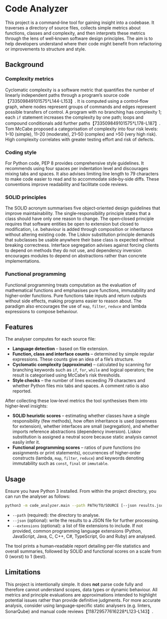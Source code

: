 # Code Analyzer

This project is a command‑line tool for gaining insight into a codebase.
It traverses a directory of source files, collects simple metrics about
functions, classes and complexity, and then interprets these metrics through
the lens of well‑known software design principles.  The aim is to help
developers understand where their code might benefit from refactoring or
improvements to structure and style.

## Background

### Complexity metrics

Cyclomatic complexity is a software metric that quantifies the number of
linearly independent paths through a program’s source code【733509849101575†L144-L153】.  It is computed
using a control‑flow graph, where nodes represent groups of commands and edges
represent possible transfers of control.  A program with no branching has
complexity 1; each `if` statement increases the complexity by one path; loops
and compound conditionals add further paths【733509849101575†L178-L187】.  Tom McCabe proposed
a categorisation of complexity into four risk levels: 1–10 (simple), 11–20
(moderate), 21–50 (complex) and >50 (very high risk).  High complexity
correlates with greater testing effort and risk of defects.

### Coding style

For Python code, PEP 8 provides comprehensive style guidelines.  It
recommends using four spaces per indentation level and discourages mixing
tabs and spaces.  It also advises limiting line length to 79
characters to make code easier to read and to accommodate side‑by‑side
diffs.  These conventions improve readability and facilitate code
reviews.

### SOLID principles

The SOLID acronym summarises five object‑oriented design guidelines that
improve maintainability.  The single‑responsibility principle states that a
class should have only one reason to change.  The open‑closed
principle requires that software entities be open to extension but closed
to modification, i.e. behaviour is added through composition or inheritance
without altering existing code.  The Liskov substitution principle
demands that subclasses be usable anywhere their base class is expected
without breaking correctness.  Interface segregation
advises against forcing clients to depend on methods they do not use, and
dependency inversion encourages modules to depend on abstractions rather than
concrete implementations.

### Functional programming

Functional programming treats computation as the evaluation of mathematical
functions and emphasises pure functions, immutability and higher‑order
functions.  Pure functions take inputs and return outputs without side
effects, making programs easier to reason about.  The paradigm also
encourages the use of `map`, `filter`, `reduce` and lambda expressions to
compose behaviour.

## Features

The analyser computes for each source file:

* **Language detection** – based on file extension.
* **Function, class and interface counts** – determined by simple regular
  expressions.  These counts give an idea of a file’s structure.
* **Cyclomatic complexity (approximate)** – calculated by scanning for
  branching keywords such as `if`, `for`, `while` and logical operators; the
  result is categorised using McCabe’s risk thresholds.
* **Style checks** – the number of lines exceeding 79 characters and whether
  Python files mix tabs and spaces.  A comment ratio is also
  reported.

After collecting these low‑level metrics the tool synthesises them into
higher‑level insights:

* **SOLID heuristic scores** – estimating whether classes have a single
  responsibility (few methods), how often inheritance is used (openness for
  extension), whether interfaces are small (segregation), and whether imports
  reference abstractions (dependency inversion).  Liskov substitution is
  assigned a neutral score because static analysis cannot easily infer it.
* **Functional programming scores** – ratios of pure functions (no assignments
  or print statements), occurrences of higher‑order constructs (lambda,
  `map`, `filter`, `reduce`) and keywords denoting immutability such as
  `const`, `final` or `immutable`.

## Usage

Ensure you have Python 3 installed.  From within the project directory, you
can run the analyser as follows:

```sh
python3 -m code_analyzer.main --path PATH/TO/SOURCE [--json results.json] [--extensions .py .js ...]
```

* ``--path`` (required): the directory to analyse.
* ``--json`` (optional): write the results to a JSON file for further
  processing.
* ``--extensions`` (optional): a list of file extensions to include.  If not
  provided, common programming language extensions (Python, JavaScript, Java,
  C, C++, C#, TypeScript, Go and Ruby) are analysed.

The tool prints a human‑readable report detailing per‑file statistics and
overall summaries, followed by SOLID and functional scores on a scale from
0 (worst) to 1 (best).

## Limitations

This project is intentionally simple.  It does **not** parse code fully and
therefore cannot understand scopes, data types or dynamic behaviour.  All
metrics and principle evaluations are approximations intended to highlight
potential issues rather than provide definitive judgments.  For more accurate
analysis, consider using language‑specific static analysers (e.g. linters,
SonarQube) and manual code reviews【118729577616228†L123-L143】.
